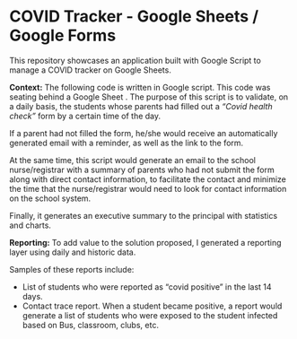 # COVID Tracker - Google Sheets / Google Forms

This repository showcases an application built with Google Script to manage a COVID tracker on Google Sheets.

**Context:** The following code is written in Google script. This code was seating behind a Google Sheet .
The purpose of this script is to validate, on a daily basis, the students whose parents had filled out a *“Covid health check”* form by a certain time of the day.

If a parent had not filled the form, he/she would receive an automatically generated email with a reminder, as well as the link to the form.

At the same time, this script would generate an email to the school nurse/registrar with a summary of parents who had not submit the form along with direct contact information, to facilitate the contact and minimize the time that the nurse/registrar would need to look for contact information on the school system.

Finally, it generates an executive summary to the principal with statistics and charts.

**Reporting:** 
To add value to the solution proposed, I generated a reporting layer using daily and historic data. 

Samples of these reports include:
- List of students who were reported as “covid positive” in the last 14 days.
- Contact trace report. When a student became positive, a report would generate a list of students who were exposed to the student infected based on Bus, classroom, clubs, etc.

